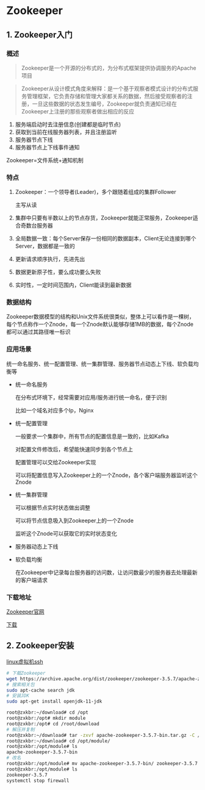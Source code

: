 # Zookeeper

## 1. Zookeeper入门

### 概述

> Zookeeper是一个开源的分布式的，为分布式框架提供协调服务的Apache项目

> Zookeeper从设计模式角度来解释：是一个基于观察者模式设计的分布式服务管理框架，它负责存储和管理大家都关系的数据，然后接受观察者的注册，一旦这些数据的状态发生编号，Zookeeper就负责通知已经在Zookeeper上注册的那些观察者做出相应的反应

1. 服务端启动时去注册信息(创建都是临时节点)
2. 获取到当前在线服务器列表，并且注册监听
3. 服务器节点下线
4. 服务器节点上下线事件通知

Zookeeper=文件系统+通知机制

### 特点

1. Zookeeper：一个领导者(Leader)，多个跟随着组成的集群Follower

   主写从读

2. 集群中只要有半数以上的节点存货，Zookeeper就能正常服务，Zookeeper适合奇数台服务器

3. 全局数据一致：每个Server保存一份相同的数据副本，Client无论连接到哪个Server，数据都是一致的

4. 更新请求顺序执行，先进先出

5. 数据更新原子性，要么成功要么失败

6. 实时性，一定时间范围内，Client能读到最新数据

### 数据结构

Zookeeper数据模型的结构和Unix文件系统很类似，整体上可以看作是一棵树，每个节点称作一个Znode，每一个Znode默认能够存储1MB的数据，每个Znode都可以通过其路径唯一标识

### 应用场景

统一命名服务、统一配置管理、统一集群管理、服务器节点动态上下线、软负载均衡等

- 统一命名服务

  在分布式环境下，经常需要对应用/服务进行统一命名，便于识别

  比如一个域名对应多个Ip，Nginx

- 统一配置管理

  一般要求一个集群中，所有节点的配置信息是一致的，比如Kafka

  对配置文件修改后，希望能快速同步到各个节点上

  配置管理可以交给Zookeeper实现

  可以将配置信息写入Zookeeper上的一个Znode，各个客户端服务器监听这个Znode

- 统一集群管理

  可以根据节点实时状态做出调整

  可以将节点信息吸入到Zookeeper上的一个Znode

  监听这个Znode可以获取它的实时状态变化

- 服务器动态上下线

- 软负载均衡

  在Zookeeper中记录每台服务器的访问数，让访问数最少的服务器去处理最新的客户端请求

### 下载地址

[Zookeeper官网](http://zookeeper.apache.org/)

[下载](http://zookeeper.apache.org/releases.html)

## 2.  Zookeeper安装



[linux虚拟机ssh](https://blog.csdn.net/qq413886183/article/details/108324798)

```bash
# 下载Zookeeper
wget https://archive.apache.org/dist/zookeeper/zookeeper-3.5.7/apache-zookeeper-3.5.7-bin.tar.gz
# 搜索相关包
sudo apt-cache search jdk
# 安装JDK
sudo apt-get install openjdk-11-jdk

root@zxkbr:~/download# cd /opt
root@zxkbr:/opt# mkdir module
root@zxkbr:/opt# cd /root/download
# 解压并复制
root@zxkbr:~/download# tar -zxvf apache-zookeeper-3.5.7-bin.tar.gz -C /opt/module/
root@zxkbr:~/download# cd /opt/module/
root@zxkbr:/opt/module# ls
apache-zookeeper-3.5.7-bin
# 改名
root@zxkbr:/opt/module# mv apache-zookeeper-3.5.7-bin/ zookeeper-3.5.7
root@zxkbr:/opt/module# ls
zookeeper-3.5.7
systemctl stop firewall
```

